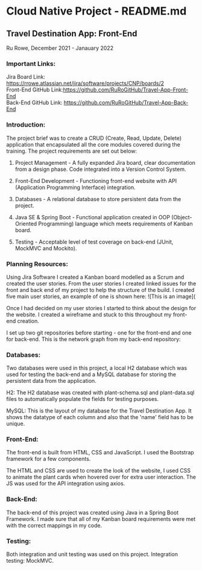 # Cloud Native Project - README.md

## Travel Destination App: Front-End 
Ru Rowe, December 2021 - Janauary 2022

### Important Links:
Jira Board Link: https://rrowe.atlassian.net/jira/software/projects/CNP/boards/2 \
Front-End GitHub Link:https://github.com/RuRoGitHub/Travel-App-Front-End \
Back-End GitHub Link: https://github.com/RuRoGitHub/Travel-App-Back-End

### Introduction:
The project brief was to create a CRUD (Create, Read, Update, Delete) application that encapsulated all the core modules covered during the training. The project requirements are set out below: 

1. Project Management - A fully expanded Jira board, clear documentation from a design phase. Code integrated into a Version Control System.

2. Front-End Development - Functioning front-end website with API (Application Programming Interface) integration.

3. Databases - A relational database to store persistent data from the project.

4. Java SE & Spring Boot - Functional application created in OOP (Object-Oriented Programming) language which meets requirements of Kanban board.

5. Testing - Acceptable level of test coverage on back-end (JUnit, MockMVC and Mockito).

### Planning Resources:
Using Jira Software I created a Kanban board modelled as a Scrum and created the user stories. From the user stories I created linked issues for the front and back end of my project to help the structure of the build. I created five main user stories, an example of one is shown here:
![This is an image](

Once I had decided on my user stories I started to think about the design for the website. I created a wireframe and stuck to this throughout my front-end creation.

I set up two git repositories before starting - one for the front-end and one for back-end. This is the network graph from my back-end repository:

### Databases:
Two databases were used in this project, a local H2 database which was used for testing the back-end and a MySQL database for storing the persistent data from the application.

H2: The H2 database was created with plant-schema.sql and plant-data.sql files to automatically populate the fields for testing purposes.

MySQL: This is the layout of my database for the Travel Destination App. It shows the datatype of each column and also that the 'name' field has to be unique.

### Front-End: 
The front-end is built from HTML, CSS and JavaScript. I used the Bootstrap framework for a few components.

The HTML and CSS are used to create the look of the website, I used CSS to animate the plant cards when hovered over for extra user interaction. The JS was used for the API integration using axios.

### Back-End:
The back-end of this project was created using Java in a Spring Boot Framework. I made sure that all of my Kanban board requirements were met with the correct mappings in my code.

### Testing:
Both integration and unit testing was used on this project.
Integration testing: MockMVC.
